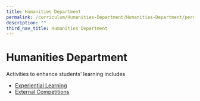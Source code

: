 ```yaml
---
title: Humanities Department
permalink: /curriculum/Humanities-Department/Humanities-Department/permalink/
description: ""
third_nav_title: Humanities Department
---
```

Humanities Department
=====================

Activities to enhance students’ learning includes  

* [Experiential Learning](/curriculum/Humanities-Department/Experiential-Learning/permalink/)
* [External Competitions](/curriculum/Humanities-Department/External-Competitions/permalink/)